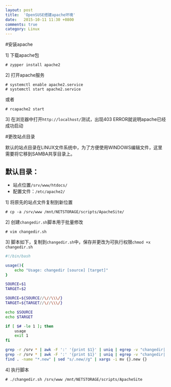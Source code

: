```yaml
---
layout: post
title:  'OpenSUSE搭建apache环境'
date:   2015-10-11 11:30 +0800
comments: true
category: Linux
---
```


#安装apache

1] 下载apache包  
```
# zypper install apache2
```  

2] 打开apache服务  
```
# systemctl enable apache2.service
# systemctl start apache2.service
```  
或者  
```
# rcapache2 start
```

3] 在浏览器中打开`http://localhost/`测试，出现403 ERROR就说明apache已经成功启动  


#更改站点目录  

默认的站点目录在LINUX文件系统中，为了方便使用WINDOWS编辑文件，这里需要将它移到SAMBA共享目录上。  

## 默认目录：  
- 站点位置`/srv/www/htdocs/`  
- 配置文件：`/etc/apache2/`  

1] 将原先的站点文件复制到新位置  
```
# cp -a /srv/www /mnt/NETSTORAGE/scripts/ApacheSite/
```

2] 创建`changedir.sh`脚本用于批量修改  
```
# vim changedir.sh
```

3] 脚本如下，复制到`changedir.sh`中，保存并更改为可执行权限`chmod +x changedir.sh`  
```bash
#!/bin/bash

usage(){
    echo "Usage: changedir [source] [target]"
}

SOURCE=$1
TARGET=$2

SOURCE=${SOURCE//\//\\\/}
TARGET=${TARGET//\//\\\/}

echo $SOURCE
echo $TARGET

if [ $# -le 1 ]; then
    usage
    exit 1
fi

grep -r /srv * | awk -F ':' '{print $1}' | uniq | egrep -v "changedir|.new|.bak" | xargs -i cp {} {}.bak
grep -r /srv * | awk -F ':' '{print $1}' | uniq | egrep -v "changedir|.new|.bak" |  xargs -i sh -c "sed 's/$SOURCE/$TARGET/g' {} > {}.new"
find . -name "*.new" | sed "s/.new//g" | xargs -i mv {}.new {}
```  

4] 执行脚本  
```
# ./changedir.sh /srv/www /mnt/NETSTORAGE/scripts/ApacheSite
```